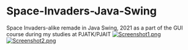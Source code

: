 # Space-Invaders-Java-Swing
Space Invaders-alike remade in Java Swing, 2021 as a part of the GUI course during my studies at PJATK/PJAIT
[![Screenshot1.png](https://i.postimg.cc/XJHHY8Qk/Screenshot-from-2023-04-27-13-27-49.png)](https://postimg.cc/N9X7N1hK)
[![Screenshot2.png](https://i.postimg.cc/NjcWVdVK/Screenshot-from-2023-04-27-13-29-37.png)](https://postimg.cc/KR0q3Dmb)
